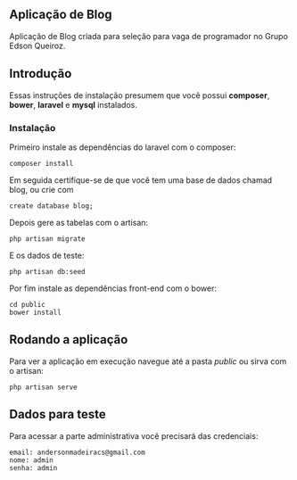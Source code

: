 ## Aplicação de Blog

Aplicação de Blog criada para seleção para vaga de programador no Grupo Edson Queiroz.

## Introdução

Essas instruções de instalação presumem que você possui **composer**, **bower**, **laravel** e **mysql** instalados.

### Instalação

Primeiro instale as dependências do laravel com o composer:

```
composer install
```

Em seguida certifique-se de que você tem uma base de dados chamad blog, ou crie com

```
create database blog;
```

Depois gere as tabelas com o artisan:

```
php artisan migrate
```

E os dados de teste:

```
php artisan db:seed
```

Por fim instale as dependências front-end com o bower:

```
cd public
bower install
```

## Rodando a aplicação

Para ver a aplicação em execução navegue até a pasta *public* ou sirva com o artisan:

```
php artisan serve
```

## Dados para teste

Para acessar a parte administrativa você precisará das credenciais:

```
email: andersonmadeiracs@gmail.com
nome: admin
senha: admin
```
